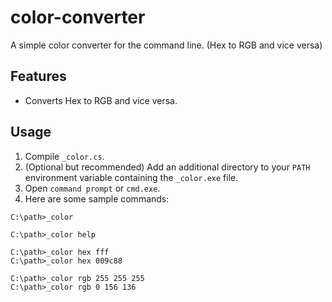 # color-converter
A simple color converter for the command line. (Hex to RGB and vice versa)

## Features
- Converts Hex to RGB and vice versa.

## Usage
1. Compile `_color.cs`.
2. (Optional but recommended) Add an additional directory to your `PATH` environment variable containing the `_color.exe` file.
4. Open `command prompt` or `cmd.exe`.
3. Here are some sample commands:

```
C:\path>_color

C:\path>_color help

C:\path>_color hex fff
C:\path>_color hex 009c88

C:\path>_color rgb 255 255 255
C:\path>_color rgb 0 156 136
```